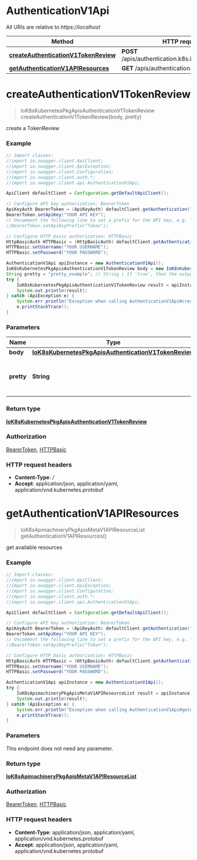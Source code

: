 # AuthenticationV1Api

All URIs are relative to *https://localhost*

Method | HTTP request | Description
------------- | ------------- | -------------
[**createAuthenticationV1TokenReview**](AuthenticationV1Api.md#createAuthenticationV1TokenReview) | **POST** /apis/authentication.k8s.io/v1/tokenreviews | 
[**getAuthenticationV1APIResources**](AuthenticationV1Api.md#getAuthenticationV1APIResources) | **GET** /apis/authentication.k8s.io/v1/ | 


<a name="createAuthenticationV1TokenReview"></a>
# **createAuthenticationV1TokenReview**
> IoK8sKubernetesPkgApisAuthenticationV1TokenReview createAuthenticationV1TokenReview(body, pretty)



create a TokenReview

### Example
```java
// Import classes:
//import io.swagger.client.ApiClient;
//import io.swagger.client.ApiException;
//import io.swagger.client.Configuration;
//import io.swagger.client.auth.*;
//import io.swagger.client.api.AuthenticationV1Api;

ApiClient defaultClient = Configuration.getDefaultApiClient();

// Configure API key authorization: BearerToken
ApiKeyAuth BearerToken = (ApiKeyAuth) defaultClient.getAuthentication("BearerToken");
BearerToken.setApiKey("YOUR API KEY");
// Uncomment the following line to set a prefix for the API key, e.g. "Token" (defaults to null)
//BearerToken.setApiKeyPrefix("Token");

// Configure HTTP basic authorization: HTTPBasic
HttpBasicAuth HTTPBasic = (HttpBasicAuth) defaultClient.getAuthentication("HTTPBasic");
HTTPBasic.setUsername("YOUR USERNAME");
HTTPBasic.setPassword("YOUR PASSWORD");

AuthenticationV1Api apiInstance = new AuthenticationV1Api();
IoK8sKubernetesPkgApisAuthenticationV1TokenReview body = new IoK8sKubernetesPkgApisAuthenticationV1TokenReview(); // IoK8sKubernetesPkgApisAuthenticationV1TokenReview | 
String pretty = "pretty_example"; // String | If 'true', then the output is pretty printed.
try {
    IoK8sKubernetesPkgApisAuthenticationV1TokenReview result = apiInstance.createAuthenticationV1TokenReview(body, pretty);
    System.out.println(result);
} catch (ApiException e) {
    System.err.println("Exception when calling AuthenticationV1Api#createAuthenticationV1TokenReview");
    e.printStackTrace();
}
```

### Parameters

Name | Type | Description  | Notes
------------- | ------------- | ------------- | -------------
 **body** | [**IoK8sKubernetesPkgApisAuthenticationV1TokenReview**](IoK8sKubernetesPkgApisAuthenticationV1TokenReview.md)|  |
 **pretty** | **String**| If &#39;true&#39;, then the output is pretty printed. | [optional]

### Return type

[**IoK8sKubernetesPkgApisAuthenticationV1TokenReview**](IoK8sKubernetesPkgApisAuthenticationV1TokenReview.md)

### Authorization

[BearerToken](../README.md#BearerToken), [HTTPBasic](../README.md#HTTPBasic)

### HTTP request headers

 - **Content-Type**: */*
 - **Accept**: application/json, application/yaml, application/vnd.kubernetes.protobuf

<a name="getAuthenticationV1APIResources"></a>
# **getAuthenticationV1APIResources**
> IoK8sApimachineryPkgApisMetaV1APIResourceList getAuthenticationV1APIResources()



get available resources

### Example
```java
// Import classes:
//import io.swagger.client.ApiClient;
//import io.swagger.client.ApiException;
//import io.swagger.client.Configuration;
//import io.swagger.client.auth.*;
//import io.swagger.client.api.AuthenticationV1Api;

ApiClient defaultClient = Configuration.getDefaultApiClient();

// Configure API key authorization: BearerToken
ApiKeyAuth BearerToken = (ApiKeyAuth) defaultClient.getAuthentication("BearerToken");
BearerToken.setApiKey("YOUR API KEY");
// Uncomment the following line to set a prefix for the API key, e.g. "Token" (defaults to null)
//BearerToken.setApiKeyPrefix("Token");

// Configure HTTP basic authorization: HTTPBasic
HttpBasicAuth HTTPBasic = (HttpBasicAuth) defaultClient.getAuthentication("HTTPBasic");
HTTPBasic.setUsername("YOUR USERNAME");
HTTPBasic.setPassword("YOUR PASSWORD");

AuthenticationV1Api apiInstance = new AuthenticationV1Api();
try {
    IoK8sApimachineryPkgApisMetaV1APIResourceList result = apiInstance.getAuthenticationV1APIResources();
    System.out.println(result);
} catch (ApiException e) {
    System.err.println("Exception when calling AuthenticationV1Api#getAuthenticationV1APIResources");
    e.printStackTrace();
}
```

### Parameters
This endpoint does not need any parameter.

### Return type

[**IoK8sApimachineryPkgApisMetaV1APIResourceList**](IoK8sApimachineryPkgApisMetaV1APIResourceList.md)

### Authorization

[BearerToken](../README.md#BearerToken), [HTTPBasic](../README.md#HTTPBasic)

### HTTP request headers

 - **Content-Type**: application/json, application/yaml, application/vnd.kubernetes.protobuf
 - **Accept**: application/json, application/yaml, application/vnd.kubernetes.protobuf

